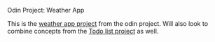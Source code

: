 Odin Project: Weather App

This is the [weather app project](https://www.theodinproject.com/lessons/node-path-javascript-weather-app) from the odin project. Will also look to combine concepts from the [Todo list project](https://www.theodinproject.com/lessons/node-path-javascript-todo-list) as well.
